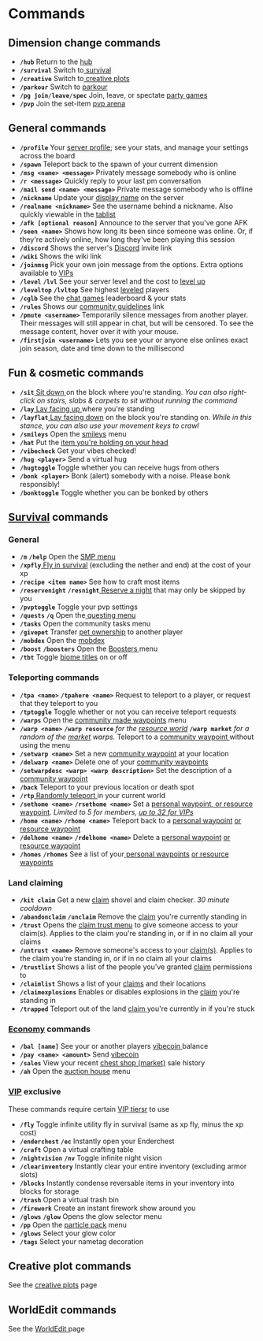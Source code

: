 # Commands

## Dimension change commands

* **`/hub`** Return to the [hub](misc./hub.md)
* **`/survival`** Switch to[ survival](broken-reference)
* **`/creative`** Switch to[ creative plots](../creative-plots/creative-plots.md)
* **`/parkour`** Switch to [parkour](../parkour/parkour.md)
* **`/pg join`**`/`**`leave`**`/`**`spec`** Join, leave, or spectate [party games](../party-games/party-games.md)
* **`/pvp`** Join the set-item [pvp arena](misc./pvp-arena.md)

## General commands

* **`/profile`** Your [server profile](profile-and-customization/); see your stats, and manage your settings across the board
* **`/spawn`** Teleport back to the spawn of your current dimension
* **`/msg <name> <message>`** Privately message somebody who is online
* **`/r <message>`** Quickly reply to your last pm conversation
* **`/mail send <name> <message>`** Private message somebody who is offline
* **`/nickname`** Update your [display name](profile-and-customization/nicknames.md) on the server
* **`/realname <nickname>`** See the username behind a nickname. Also quickly viewable in the [tablist](misc./tablist.md)
* **`/afk [optional reason]`** Announce to the server that you've gone AFK
* **`/seen <name>`** Shows how long its been since someone was online. Or, if they're actively online, how long they've been playing this session
* **`/discord`** Shows the server's [Discord](discord.md) invite link
* **`/wiki`** Shows the wiki link
* **`/joinmsg`** Pick your own join message from the options. Extra options available to [VIPs](broken-reference)
* **`/level`** **`/lvl`** See your server level and the cost to [level up](leveling.md)
* **`/leveltop`** **`/lvltop`** See highest [leveled](leveling.md) players
* **`/cglb`** See the [chat games](rich-chat/chat-games.md) leaderboard & your stats
* **`/rules`** Shows our [community guidelines](community-guidelines.md) link
* **`/pmute <username>`** Temporarily silence messages from another player. Their messages will still appear in chat, but will be censored. To see the message content, hover over it with your mouse.
* **`/firstjoin <username>`** Lets you see your or anyone else onlines exact join season, date and time down to the millisecond

## Fun & cosmetic commands

* **`/sit`**[ Sit down ](../survival/tweak-list/sitting-laying-and-crawling.md)on the block where you're standing. _You can also right-click on stairs, slabs & carpets to sit without running the command_
* **`/lay`**[ Lay facing up ](../survival/tweak-list/sitting-laying-and-crawling.md)where you're standing
* **`/layflat`**[ Lay facing down](../survival/tweak-list/sitting-laying-and-crawling.md) on the block you're standing on. _While in this stance, you can also use your movement keys to crawl_
* **`/smileys`** Open the [smileys](rich-chat/smileys.md) menu
* **`/hat`** Put the [item you're holding on your head](../survival/tweak-list/unlocked-head-slot.md)
* **`/vibecheck`** Get your vibes checked!
* **`/hug <player>`** Send a virtual hug
* **`/hugtoggle`** Toggle whether you can receive hugs from others
* **`/bonk <player>`** Bonk (alert) somebody with a noise. Please bonk responsibly!
* **`/bonktoggle`** Toggle whether you can be bonked by others

## [Survival](../survival/smp-survival-s8/) commands

### General

* **`/m`** **`/help`** Open the [SMP menu](../survival/smp-menu.md)
* **`/xpfly`**[ Fly in survival](../survival/tweak-list/utility-flight.md) (excluding the nether and end) at the cost of your xp
* **`/recipe <item name>`** See how to craft most items
* **`/reservenight`** **`/resnight`**[ Reserve a night](../survival/tweak-list/reserved-nights.md) that may only be skipped by you
* **`/pvptoggle`** Toggle your pvp settings
* **`/quests`** **`/q`** Open the[ questing menu](../survival/questing.md)
* **`/tasks`** Open the community tasks menu
* **`/givepet`** Transfer [pet ownership](../survival/tweak-list/pet-ownership-transferring.md) to another player
* **`/mobdex`** Open the [mobdex](../survival/tweak-list/mob-rarities-and-mobdex.md)
* **`/boost`** **`/boosters`** Open the [Boosters ](../survival/boosters.md)menu&#x20;
* **`/tbt`** Toggle [biome titles](../survival/tweak-list/biome-titles.md) on or off

### Teleporting commands

* **`/tpa <name>`** **`/tpahere <name>`** Request to teleport to a player, or request that they teleport to you
* **`/tptoggle`** Toggle whether or not you can receive teleport requests
* **`/warps`** Open the [community made waypoints](../survival/tweak-list/community-waypoints.md) menu
* **`/warp <name>`** **`/warp resource`** _for the_ [_resource world_](../survival/resource-world.md) **`/warp market`** _for a random of the_ [_market_](../survival/market.md) _warps._ Teleport to a [community waypoint ](../survival/tweak-list/community-waypoints.md)without using the menu
* **`/setwarp <name>`** Set a new [community waypoint](../survival/tweak-list/community-waypoints.md) at your location
* **`/delwarp <name>`** Delete one of your [community waypoints\
  ](../survival/tweak-list/community-waypoints.md)
* **`/setwarpdesc <warp> <warp description>`** Set the description of a [community waypoint\
  ](../survival/tweak-list/community-waypoints.md)
* **`/back`** Teleport to your previous location or death spot
* **`/rtp`**[ Randomly teleport ](../survival/random-teleporting-rtp.md)in your current world
* **`/sethome <name>`** **`/rsethome <name>`** Set a [personal waypoint](broken-reference)[, or resource waypoint](../survival/tweak-list/personal-waypoints.md). _Limited to 5 for members,_ [_up to 32 for VIPs_](broken-reference)
* **`/home <name>`** **`/rhome <name>`** Teleport back to a [personal waypoint](../survival/tweak-list/personal-waypoints.md) [or resource waypoint](../survival/tweak-list/personal-waypoints.md)
* **`/delhome <name>`** **`/rdelhome <name>`** Delete a [personal waypoint](../survival/tweak-list/personal-waypoints.md) [or resource waypoint](../survival/tweak-list/personal-waypoints.md)
* **`/homes`** **`/rhomes`** See a list of your[ personal waypoints](../survival/tweak-list/personal-waypoints.md) [or resource waypoints](../survival/tweak-list/personal-waypoints.md)

### Land claiming

* **`/kit claim`** Get a new [claim](../survival/land-claiming.md) shovel and claim checker. _30 minute cooldown_
* **`/abandonclaim`** **`/unclaim`** Remove the [claim](../survival/land-claiming.md) you're currently standing in
* **`/trust`** Opens the [claim trust menu](commands.md#land-claiming) to give someone access to your claim(s). Applies to the claim you're standing in, or if in no claim all your claims
* **`/untrust <name>`** Remove someone's access to your [claim(s)](../survival/land-claiming.md). Applies to the claim you're standing in, or if in no claim all your claims
* **`/trustlist`** Shows a list of the people you've granted [claim](../survival/land-claiming.md) permissions to
* **`/claimlist`** Shows a list of your [claims](../survival/land-claiming.md) and their locations
* **`/claimexplosions`** Enables or disables explosions in the [claim](../survival/land-claiming.md) you're standing in
* **`/trapped`** Teleport out of the land [claim ](../survival/land-claiming.md)you're currently in if you're stuck

### [Economy](../survival/economy.md) commands

* **`/bal [name]`** See your or another players [vibecoin ](../survival/economy.md)balance
* **`/pay <name> <amount>`** Send [vibecoin](../survival/economy.md)
* **`/sales`** View your recent [chest shop (market)](../survival/market.md) sale history
* **`/ah`** Open the [auction house](../survival/auction-house.md) menu

### [VIP](broken-reference) exclusive

These commands require certain [VIP tiersr](broken-reference) to use

* **`/fly`** Toggle infinite utility fly in survival (same as xp fly, minus the xp cost)
* **`/enderchest`** **`/ec`** Instantly open your Enderchest
* **`/craft`** Open a virtual crafting table
* **`/nightvision`** **`/nv`** Toggle infinite night vision
* **`/clearinventory`** Instantly clear your entire inventory (excluding armor slots)
* **`/blocks`** Instantly condense reversable items in your inventory into blocks for storage
* **`/trash`** Open a virtual trash bin
* **`/firework`** Create an instant firework show around you
* **`/glows`** **`/glow`** Opens the glow selector menu
* **`/pp`** Open the [particle pack](profile-and-customization/vibe-particle-pack.md) menu
* **`/glows`** Select your glow color
* **`/tags`** Select your nametag decoration

## Creative plot commands

See the [creative plots](../creative-plots/creative-plots.md) page

## WorldEdit commands

See the [WorldEdit ](misc./worldedit.md)page
